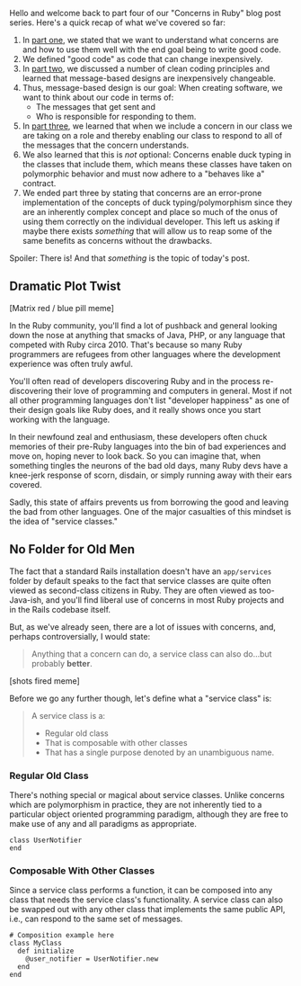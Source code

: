 Hello and welcome back to part four of our "Concerns in Ruby" blog post series. Here's a quick recap of what we've covered so far:

1. In [part one](), we stated that we want to understand what concerns are and how to use them well with the end goal being to write good code.
1. We defined "good code" as code that can change inexpensively.
1. In [part two](), we discussed a number of clean coding principles and learned that message-based designs are inexpensively changeable.
1. Thus, message-based design is our goal: When creating software, we want to think about our code in terms of:
    - The messages that get sent and 
    - Who is responsible for responding to them.
1. In [part three](), we learned that when we include a concern in our class we are taking on a role and thereby enabling our class to respond to all of the messages that the concern understands.
1. We also learned that this is _not_ optional: Concerns enable duck typing in the classes that include them, which means these classes have taken on polymorphic behavior and must now adhere to a "behaves like a" contract.
1. We ended part three by stating that concerns are an error-prone implementation of the concepts of duck typing/polymorphism since they are an inherently complex concept and place so much of the onus of using them correctly on the individual developer. This left us asking if maybe there exists _something_ that will allow us to reap some of the same benefits as concerns without the drawbacks.

Spoiler: There is! And that _something_ is the topic of today's post.

## Dramatic Plot Twist

[Matrix red / blue pill meme]

In the Ruby community, you'll find a lot of pushback and general looking down the nose at anything that smacks of Java, PHP, or any language that competed with Ruby circa 2010. That's because so many Ruby programmers are refugees from other languages where the development experience was often truly awful.

You'll often read of developers discovering Ruby and in the process re-discovering their love of programming and computers in general. Most if not all other programming languages don't list "developer happiness" as one of their design goals like Ruby does, and it really shows once you start working with the language.

In their newfound zeal and enthusiasm, these developers often chuck memories of their pre-Ruby languages into the bin of bad experiences and move on, hoping never to look back. So you can imagine that, when something tingles the neurons of the bad old days, many Ruby devs have a knee-jerk response of scorn, disdain, or simply running away with their ears covered.

Sadly, this state of affairs prevents us from borrowing the good and leaving the bad from other languages. One of the major casualties of this mindset is the idea of "service classes."

## No Folder for Old Men

The fact that a standard Rails installation doesn't have an `app/services` folder by default speaks to the fact that service classes are quite often viewed as second-class citizens in Ruby. They are often viewed as too-Java-ish, and you'll find liberal use of concerns in most Ruby projects and in the Rails codebase itself.

But, as we've already seen, there are a lot of issues with concerns, and, perhaps controversially, I would state:

> Anything that a concern can do, a service class can also do...but probably **better**.

[shots fired meme]

Before we go any further though, let's define what a "service class" is:

> A service class is a:
> - Regular old class
> - That is composable with other classes
> - That has a single purpose denoted by an unambiguous name.

### Regular Old Class

There's nothing special or magical about service classes. Unlike concerns which are polymorphism in practice, they are not inherently tied to a particular object oriented programming paradigm, although they are free to make use of any and all paradigms as appropriate.

```
class UserNotifier
end
```

### Composable With Other Classes

Since a service class performs a function, it can be composed into any class that needs the service class's functionality. A service class can also be swapped out with any other class that implements the same public API, i.e., can respond to the same set of messages.

```
# Composition example here
class MyClass
  def initialize
    @user_notifier = UserNotifier.new
  end
end
```